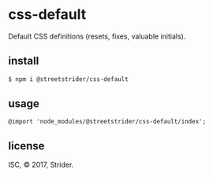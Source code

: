 # css-default
Default CSS definitions (resets, fixes, valuable initials).

## install
```sh
$ npm i @streetstrider/css-default
```

## usage
```less
@import 'node_modules/@streetstrider/css-default/index';
```

## license
ISC, © 2017, Strider.
